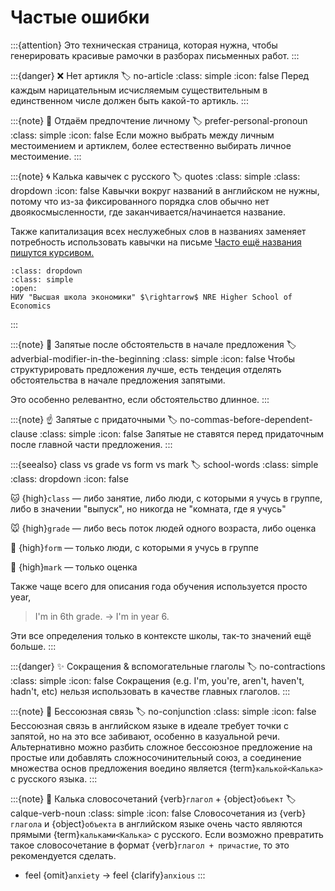 # Частые ошибки

:::{attention}
Это техническая страница, которая нужна, чтобы генерировать красивые рамочки в разборах письменных работ.
:::

:::{danger} ❌ Нет артикля
:label: no-article
:class: simple
:icon: false
Перед каждым нарицательным исчисляемым существительным в единственном числе должен быть какой-то артикль.
:::

:::{note} 🎲 Отдаём предпочтение личному 
:label: prefer-personal-pronoun
:class: simple
:icon: false
Если можно выбрать между личным местоимением и артиклем, более естественно выбирать личное местоимение.
:::

:::{note} 🌀 Калька кавычек с русского
:label: quotes
:class: simple
:class: dropdown
:icon: false
Кавычки вокруг названий в английском не нужны, потому что из-за фиксированного порядка слов обычно нет двоякосмысленности, где заканчивается/начинается название. 

Также капитализация всех неслужебных слов в названиях заменяет потребность использовать кавычки на письме [Часто ещё названия пишутся курсивом.](../punctuation/style)

```{seealso} Пример
:class: dropdown
:class: simple
:open:
НИУ "Высшая школа экономики" $\rightarrow$ NRE Higher School of Economics
```
:::

:::{note} 🐠 Запятые после обстоятельств в начале предложения
:label: adverbial-modifier-in-the-beginning
:class: simple
:icon: false
Чтобы структурировать предложения лучше, есть тендеция отделять обстоятельства в начале предложения запятыми. 

Это особенно релевантно, если обстоятельство длинное.
:::

:::{note} ☝️ Запятые с придаточными
:label: no-commas-before-dependent-clause
:class: simple
:icon: false
Запятые не ставятся перед придаточным после главной части предложения.
:::

:::{seealso} class vs grade vs form vs mark
:label: school-words
:class: simple
:class: dropdown
:icon: false

🐱 {high}`class` — либо занятие, либо люди, с которыми я учусь в группе, либо в значении "выпуск", но никогда не "комната, где я учусь"

🐭 {high}`grade` — либо весь поток людей одного возраста, либо оценка

🐹 {high}`form` — только люди, с которыми я учусь в группе

🐰 {high}`mark` — только оценка

Также чаще всего для описания года обучения используется просто year, 

> I'm in 6th grade. $\rightarrow$ I'm in year 6.

Эти все определения только в контексте школы, так-то значений ещё больше.
:::

:::{danger} ✨ Сокращения & вспомогательные глаголы
:label: no-contractions
:class: simple
:icon: false
Сокращения (e.g. I'm, you're, aren't, haven't, hadn't, etc) нельзя использовать в качестве главных глаголов. 
:::

:::{note} 🌹 Бессоюзная связь
:label: no-conjunction
:class: simple
:icon: false
Бессоюзная связь в английском языке в идеале требует точки с запятой, но на это все забивают, особенно в казуальной речи. Альтернативно можно разбить сложное бессоюзное предложение на простые или добавлять сложносочинительный союз, а соединение множества основ предложения воедино является {term}`калькой<Калька>` с русского языка.
:::

:::{note} 🌱 Калька словосочетаний {verb}`глагол` + {object}`объект`
:label: calque-verb-noun
:class: simple
:icon: false
Словосочетания из {verb}`глагола` и {object}`объекта` в английском языке очень часто являются прямыми {term}`кальками<Калька>` с русского. Если возможно превратить такое словосочетание в формат {verb}`глагол + причастие`, то это рекомендуется сделать.

* feel {omit}`anxiety` $\rightarrow$ feel {clarify}`anxious`
:::